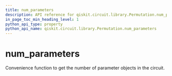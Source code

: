 ```yaml
---
title: num_parameters
description: API reference for qiskit.circuit.library.Permutation.num_parameters
in_page_toc_min_heading_level: 1
python_api_type: property
python_api_name: qiskit.circuit.library.Permutation.num_parameters
---
```


# num\_parameters

Convenience function to get the number of parameter objects in the circuit.

